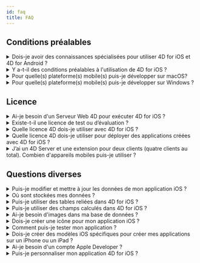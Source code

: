 ```yaml
---
id: faq
title: FAQ
---
```


## Conditions préalables



<details><summary style= {{ fontWeight: "bold", marginBottom: "20px" }}>Dois-je avoir des connaissances spécialisées pour utiliser 4D for iOS et 4D for Android ?</summary>

Non. Avec 4D for iOS et 4D for Android, vous pouvez facilement créer de nouveaux projets mobiles directement depuis 4D, sans aucune connaissance préalable en matière de création d’applications iOS natives !

L'éditeur de projet mobile a été conçu de façon à être utilisé sans aucune connaissance spécifique en développement d’applications mobiles.

</details>



<details>
<summary style= {{ fontWeight: "bold" , marginBottom: "20px" }}>Y a-t-il des conditions préalables à l'utilisation de 4D for iOS ?</summary>

See the requirements list [here](../getting-started/requirements.md).

</details>

<details><summary style= {{ fontWeight: "bold" , marginBottom: "20px" }}>Pour quelle(s) plateforme(s) mobile(s) puis-je développer sur macOS?</summary>

Vous pouvez développer à la fois pour les plateformes mobiles iOS et Android.

</details>

<details><summary style= {{ fontWeight: "bold" , marginBottom: "20px" }}>Pour quelle(s) plateforme(s) mobile(s) puis-je développer sur Windows ?</summary>

Vous pouvez développer uniquement pour la plateforme Android.

For the iOS platform, we need XCode to compile the final application and to run the Simulator.

</details>




## Licence

<details><summary style= {{ fontWeight: "bold" , marginBottom: "20px" }}>Ai-je besoin d'un Serveur Web 4D pour exécuter 4D for iOS ?</summary>

Non – 4D for iOS est inclus dans 4D Server v17 R2 et dans les versions plus récentes.

</details>



<details>
<summary style= {{ fontWeight: "bold" , marginBottom: "20px" }}>Existe-t-il une licence de test ou d’évaluation ?</summary>

Si vous avez déjà une licence 4D Developer Pro ou 4D Server de 4D v17 R2 ou de versions plus récentes, 4D for iOS y est inclus.

Si vous n’êtes pas un partenaire 4D ou si vous ne participez pas au programme de maintenance de 4D, vous devez attendre la sortie de 4D v18.

</details>


<details><summary style= {{ fontWeight: "bold" , marginBottom: "20px" }}>Quelle licence 4D dois-je utiliser avec 4D for iOS ?</summary>

Pour développer des applications 4D for iOS, vous avez besoin d’une licence 4D Developer Pro v17 R2 (macOS) ou une version plus récente.

</details>


<details><summary style= {{ fontWeight: "bold" , marginBottom: "20px" }}>Quelle licence 4D dois-je utiliser pour déployer des applications créées avec 4D for iOS ?</summary>

Vous avez besoin d’une licence 4D Server (macOS ou Windows) v17 R2 ou d'une licence plus récente pour déployer des applications 4D for iOS.

Aucune autre licence n'est nécessaire. Vos applications 4D for iOS partageront les mêmes licences que celles de 4D Remote (client).

Les clients peuvent se connecter sur des PC Mac, Windows ou sur des mobiles iPhone, tant que l'ensemble des utilisateurs simultanés sont couverts par la licence 4D Server.

</details>


<details><summary style= {{ fontWeight: "bold" , marginBottom: "20px" }}>J’ai un 4D Server et une extension pour deux clients (quatre clients au total). Combien d'appareils mobiles puis-je utiliser ?</summary>

Vous pouvez utiliser jusqu'à quatre appareils mobiles.

</details>


## Questions diverses

<details><summary style= {{ fontWeight: "bold" , marginBottom: "20px" }}>Puis-je modifier et mettre à jour les données de mon application iOS ?</summary>

Oui, bien entendu.

</details>

<details><summary style= {{ fontWeight: "bold" , marginBottom: "20px" }}>Où sont stockées mes données ?</summary>

Vos données sont stockées localement sur vos appareils iOS. Cela vous permettra d'accéder à vos données en mode hors ligne.

</details>


<details><summary style= {{ fontWeight: "bold" , marginBottom: "20px" }}>Puis-je utiliser des tables reliées dans 4D for iOS ?</summary>

Conscients de votre utilisation fréquente des tables liées, nous travaillons actuellement sur leur accessibilité, prévue pour une version ultérieure de 4D for iOS.

</details>


<details><summary style= {{ fontWeight: "bold" , marginBottom: "20px" }}>Puis-je utiliser des champs calculés dans 4D for iOS ?</summary>

Vous avez la possibilité de créer des champs pré-calculés dans 4D et de les publier depuis la[section Structure]`(project-definition-structure.html)` dans l'éditeur de projet de 4D for iOS.

</details>


<details><summary style= {{ fontWeight: "bold" , marginBottom: "20px" }}>Ai-je besoin d'images dans ma base de données ?</summary>

Les images ne sont pas obligatoires, mais nous vous recommandons d'en utiliser pour garantir la meilleure expérience utilisateur.

4D for iOS offre un large éventail de modèles de [list form]`(list-form-templates.html)` et de [detail form]`(detail-form-templates.html)`. Avec ou sans images, avec des graphiques, etc.

</details>

<details><summary style= {{ fontWeight: "bold" , marginBottom: "20px" }}>Dois-je créer une icône pour mon application iOS ?</summary>

Il est fortement recommandé d'avoir une icône pour votre application 4D for iOS. Si vous n'en avez pas, l'icône par défaut (le logo 4D) sera affichée.

Si vous possédez déjà une icône pour votre application 4D, vous pouvez la glisser-déposer directement dans la zone consacrée à l'icône dans la section [General]`(general.html)` de l'éditeur de projet.

</details>


<details><summary style= {{ fontWeight: "bold" , marginBottom: "20px" }}>Comment puis-je tester mon application ?</summary>

4D for iOS vous permet de tester vos applications dans le [Simulator]`(simulator.html)`. Pour tester votre application sur votre appareil iOS, il vous faut un **compte Apple Developer payant** (install-device.html) (iPhone et iPad).

**Note :** Pour installer votre application avec un **compte Apple Developer gratuit**, vous pouvez ouvrir votre projet iOS généré et installer votre application via Xcode.

</details>


<details><summary style= {{ fontWeight: "bold" , marginBottom: "20px" }}>Dois-je créer des modèles iOS spécifiques pour créer mes applications sur un iPhone ou un iPad ?</summary>

Tous les modèles disponibles dans 4D for iOS sont optimisés pour iPhone. Ils fonctionnent également parfaitement sur les iPad.

</details>



<details><summary style= {{ fontWeight: "bold" , marginBottom: "20px" }}>Ai-je besoin d'un compte Apple Developer ?</summary>

Pour tester votre application, vous aurez besoin de créer au moins un [free Apple Developer account]`(free-developer-account.html)`.

Pour déployer une application 4D for iOS, vous devez adhérer au [Apple Developer Enterprise Program]`(register-apple-developer-enterprise-program.html)` (pour un déploiement interne) ou au [Apple Developer Program]`(register-apple-developer-program-organization.html)` (pour un déploiement sur l'App Store).

</details>

<details><summary style= {{ fontWeight: "bold" , marginBottom: "20px" }}>Puis-je personnaliser mon application 4D for iOS ?</summary>

4D for iOS génère un véritable projet Xcode que vous pouvez [ouvrir et modifier]`(open-xcode.html)` à votre guise.

</details>




